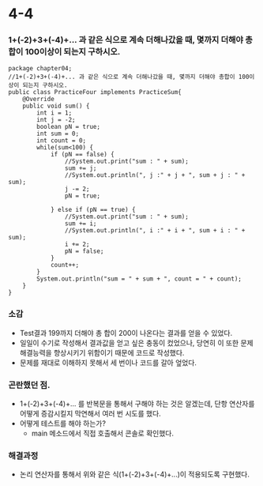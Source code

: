 # 4-4
### 1+(-2)+3+(-4)+... 과 같은 식으로 계속 더해나갔을 때, 몇까지 더해야 총합이 100이상이 되는지 구하시오.
```
package chapter04;
//1+(-2)+3+(-4)+... 과 같은 식으로 계속 더해나갔을 때, 몇까지 더해야 총합이 100이상이 되는지 구하시오.
public class PracticeFour implements PracticeSum{
    @Override
    public void sum() {
        int i = 1;
        int j = -2;
        boolean pN = true;
        int sum = 0;
        int count = 0;
        while(sum<100) {
            if (pN == false) {
                //System.out.print("sum : " + sum);
                sum += j;
                //System.out.println(", j :" + j + ", sum + j : " + sum);
                j -= 2;
                pN = true;

            } else if (pN == true) {
                //System.out.print("sum : " + sum);
                sum += i;
                //System.out.println(", i :" + i + ", sum + i : " + sum);
                i += 2;
                pN = false;
            }
            count++;
        }
        System.out.println("sum = " + sum + ", count = " + count);
    }
}

``` 
### 소감
* Test결과 199까지 더해야 총 합이 200이 나온다는 결과를 얻을 수 있었다.  
* 일일이 수기로 작성해서 결과값을 얻고 싶은 충동이 컸었으나, 당연히 이 또한 문제해결능력을 향상시키기 위함이기 때문에 코드로 작성했다.  
* 문제를 재대로 이해하지 못해서 세 번이나 코드를 갈아 엎었다.  
  
### 곤란했던 점.
* 1+(-2)+3+(-4)+... 를 반복문을 통해서 구해야 하는 것은 알겠는데, 단항 연산자를 어떻게 증감시킬지 막연해서 여러 번 시도를 했다.  
* 어떻게 테스트를 해야 하는가?
  * main 메소드에서 직접 호출해서 콘솔로 확인했다.
  
### 해결과정
* 논리 연산자를 통해서 위와 같은 식(1+(-2)+3+(-4)+...)이 적용되도록 구현했다.  
